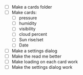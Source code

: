 - [ ] Make a cards folder
- [ ] Make cards:
  - [ ] pressure
  - [ ] humidity
  - [ ] visibility
  - [ ] cloud percent
  - [ ] Sun rise/set
  - [ ] Date
- [ ] Make a settings dialog
- [ ] Make the read me better
- [ ] Make loading on each card work
- [ ] Make the settings dialog work